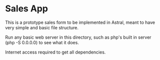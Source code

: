 # Sales App

This is a prototype sales form to be implemented in Astral, meant to have very simple and basic
file structure.

Run any basic web server in this directory, such as php's built in server (php -S 0.0.0.0) to see
what it does.

Internet access required to get all dependencies.